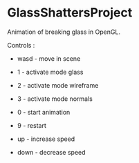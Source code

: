 # GlassShattersProject
 Animation of breaking glass in OpenGL.
 
 Controls :	
 * wasd - move in scene
 
 * 1 - activate mode glass
 
 * 2 - activate mode wireframe

 * 3 - activate mode normals

 * 0 - start animation

 * 9 - restart

 * up - increase speed

 * down - decrease speed
